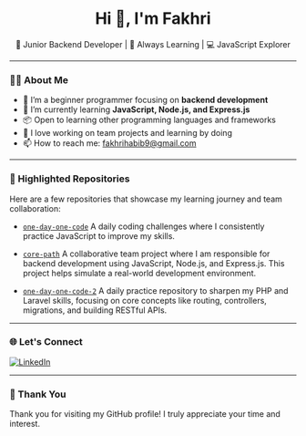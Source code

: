 ## <h1 align="center">Hi 👋, I'm Fakhri</h1>

<p align="center">
  🚀 Junior Backend Developer |  🌱 Always Learning  | 💻 JavaScript Explorer
</p>

---

### 👨‍💻 About Me

- 🌱 I’m a beginner programmer focusing on **backend development**
- 🔧 I’m currently learning **JavaScript, Node.js, and Express.js**
- 📦 Open to learning other programming languages and frameworks
- 🤝 I love working on team projects and learning by doing
- 📫 How to reach me: fakhrihabib9@gmail.com

---

### 📁 Highlighted Repositories

Here are a few repositories that showcase my learning journey and team collaboration:

- [`one-day-one-code`](https://github.com/FakhriHH/one-day-one-code)
A daily coding challenges where I consistently practice JavaScript to improve my skills.

- [`core-path`](https://github.com/FakhriHH/one-day-one-code)
A collaborative team project where I am responsible for backend development using JavaScript, Node.js, and Express.js. This project helps simulate a real-world development environment.

- [`one-day-one-code-2`](https://github.com/FakhriHH/one-day-one-code)
A daily practice repository to sharpen my PHP and Laravel skills, focusing on core concepts like routing, controllers, migrations, and building RESTful APIs.

---

### 🌐 Let's Connect

[![LinkedIn](https://img.shields.io/badge/LinkedIn-blue?style=flat&logo=linkedin)](https://www.linkedin.com/in/fakhri-habib-1b16522b6)  

---

### 🙏 Thank You
Thank you for visiting my GitHub profile! I truly appreciate your time and interest.
